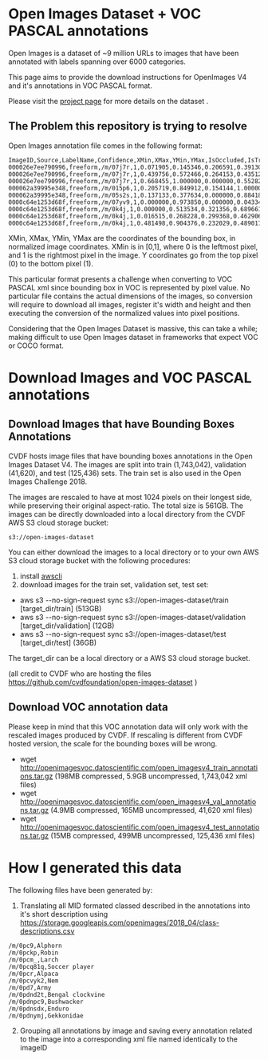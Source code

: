 # Open Images Dataset + VOC PASCAL annotations

Open Images is a dataset of ~9 million URLs to images that have been annotated with labels spanning over 6000 categories. 

This page aims to provide the download instructions for OpenImages V4 and it's annotations in VOC PASCAL format. 

Please visit the [project page](https://storage.googleapis.com/openimages/web/index.html) for more details on the dataset .

## The Problem this repository is trying to resolve

Open Images annotation file comes in the following format:

```
ImageID,Source,LabelName,Confidence,XMin,XMax,YMin,YMax,IsOccluded,IsTruncated,IsGroupOf,IsDepiction,IsInside
000026e7ee790996,freeform,/m/07j7r,1,0.071905,0.145346,0.206591,0.391306,0,1,1,0,0
000026e7ee790996,freeform,/m/07j7r,1,0.439756,0.572466,0.264153,0.435122,0,1,1,0,0
000026e7ee790996,freeform,/m/07j7r,1,0.668455,1.000000,0.000000,0.552825,0,1,1,0,0
000062a39995e348,freeform,/m/015p6,1,0.205719,0.849912,0.154144,1.000000,0,0,0,0,0
000062a39995e348,freeform,/m/05s2s,1,0.137133,0.377634,0.000000,0.884185,1,1,0,0,0
0000c64e1253d68f,freeform,/m/07yv9,1,0.000000,0.973850,0.000000,0.043342,0,1,1,0,0
0000c64e1253d68f,freeform,/m/0k4j,1,0.000000,0.513534,0.321356,0.689661,0,1,0,0,0
0000c64e1253d68f,freeform,/m/0k4j,1,0.016515,0.268228,0.299368,0.462906,1,0,0,0,0
0000c64e1253d68f,freeform,/m/0k4j,1,0.481498,0.904376,0.232029,0.489017,1,0,0,0,0
```

XMin, XMax, YMin, YMax are the coordinates of the bounding box, in normalized image coordinates. XMin is in [0,1], where 0 is the leftmost pixel, and 1 is the rightmost pixel in the image. Y coordinates go from the top pixel (0) to the bottom pixel (1).

This particular format presents a challenge when converting to VOC PASCAL xml since bounding box in VOC is represented by pixel value. No particular file contains the actual dimensions of the images, so conversion will require to download all images, register it's width and height and then executing the conversion of the normalized values into pixel positions.

Considering that the Open Images Dataset is massive, this can take a while; making difficult to use Open Images dataset in frameworks that expect VOC or COCO format.

# Download Images and VOC PASCAL annotations

## Download Images that have Bounding Boxes Annotations

CVDF hosts image files that have bounding boxes annotations in the Open Images Dataset V4. The images are split into train (1,743,042), validation (41,620), and test (125,436) sets. The train set is also used in the Open Images Challenge 2018.

The images are rescaled to have at most 1024 pixels on their longest side, while preserving their original aspect-ratio. The total size is 561GB. The images can be directly downloaded into a local directory from the CVDF AWS S3 cloud storage bucket:

```
s3://open-images-dataset
```

You can either download the images to a local directory or to your own AWS S3 cloud storage bucket with the following procedures:
1. install [awscli](https://aws.amazon.com/cli/)
2. download images for the train set, validation set, test set:
  * aws s3 --no-sign-request sync s3://open-images-dataset/train [target_dir/train] (513GB)  
  * aws s3 --no-sign-request sync s3://open-images-dataset/validation [target_dir/validation] (12GB)  
  * aws s3 --no-sign-request sync s3://open-images-dataset/test [target_dir/test] (36GB)


The target_dir can be a local directory or a AWS S3 cloud storage bucket.

(all credit to CVDF who are hosting the files https://github.com/cvdfoundation/open-images-dataset )

## Download VOC annotation data

Please keep in mind that this VOC annotation data will only work with the rescaled images produced by CVDF. If rescaling is different from CVDF hosted version, the scale for the bounding boxes will be wrong.

  * wget http://openimagesvoc.datoscientific.com/open_imagesv4_train_annotations.tar.gz (198MB compressed, 5.9GB uncompressed, 1,743,042 xml files) 
  * wget http://openimagesvoc.datoscientific.com/open_imagesv4_val_annotations.tar.gz (4.9MB compressed, 165MB uncompressed, 41,620 xml files)  
  * wget http://openimagesvoc.datoscientific.com/open_imagesv4_test_annotations.tar.gz (15MB compressed, 499MB uncompressed, 125,436 xml files)  

# How I generated this data

The following files have been generated by:

1. Translating all MID formated classed described in the annotations into it's short description using https://storage.googleapis.com/openimages/2018_04/class-descriptions.csv



```
/m/0pc9,Alphorn
/m/0pckp,Robin
/m/0pcm_,Larch
/m/0pcq81q,Soccer player
/m/0pcr,Alpaca
/m/0pcvyk2,Nem
/m/0pd7,Army
/m/0pdnd2t,Bengal clockvine
/m/0pdnpc9,Bushwacker
/m/0pdnsdx,Enduro
/m/0pdnymj,Gekkonidae
```

2. Grouping all annotations by image and saving every annotation related to the image into a corresponding xml file named identically to the imageID
